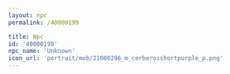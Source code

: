 ```yaml
---
layout: npc
permalink: /40000199

title: Npc
id: '40000199'
npc_name: 'Unknown'
icon_url: 'portrait/mob/21000296_m_cerberosshortpurple_p.png'
---
```


